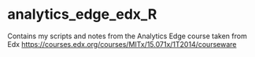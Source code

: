 # analytics_edge_edx_R
Contains my scripts and notes from the Analytics Edge course taken from Edx https://courses.edx.org/courses/MITx/15.071x/1T2014/courseware
